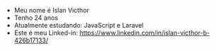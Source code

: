 - Meu nome é Islan Victhor
- Tenho 24 anos
- Atualmente estudando: JavaScript e Laravel
- Este é meu Linked-in: https://www.linkedin.com/in/islan-victhor-b-426b17133/
<!---
Islan42/Islan42 is a ✨ special ✨ repository because its `README.md` (this file) appears on your GitHub profile.
You can click the Preview link to take a look at your changes.
--->
